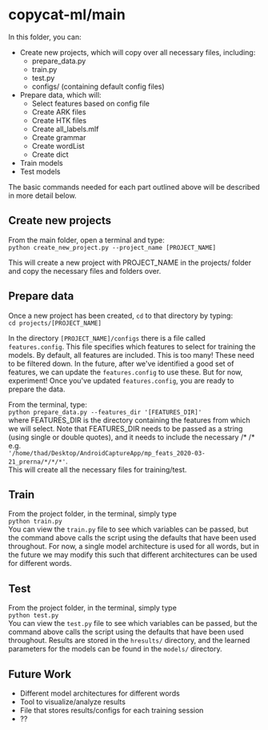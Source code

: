 # copycat-ml/main
In this folder, you can:
- Create new projects, which will copy over all necessary files, including:
    - prepare_data.py
    - train.py
    - test.py
    - configs/ (containing default config files)
- Prepare data, which will:
    - Select features based on config file
    - Create ARK files
    - Create HTK files
    - Create all_labels.mlf
    - Create grammar
    - Create wordList
    - Create dict
- Train models
- Test models

The basic commands needed for each part outlined above will be described in more detail below.

## Create new projects
From the main folder, open a terminal and type:  
`python create_new_project.py --project_name [PROJECT_NAME]`

This will create a new project with PROJECT_NAME in the projects/ folder and copy the necessary files and folders over.

## Prepare data
Once a new project has been created, `cd` to that directory by typing:  
`cd projects/[PROJECT_NAME]`   

In the directory `[PROJECT_NAME]/configs` there is a file called `features.config`. This file specifies which features to select for training the models. By default, all features are included. This is too many! These need to be filtered down. In the future, after we've identified a good set of features, we can update the `features.config` to use these. But for now, experiment! Once you've updated `features.config`, you are ready to prepare the data. 

From the terminal, type:  
`python prepare_data.py --features_dir '[FEATURES_DIR]'`  
where FEATURES_DIR is the directory containing the features from which we will select. Note that FEATURES_DIR needs to be passed as a string (using single or double quotes), and it needs to include the necessary /* /* e.g.  
`'/home/thad/Desktop/AndroidCaptureApp/mp_feats_2020-03-21_prerna/*/*/*'`.  
This will create all the necessary files for training/test.

## Train
From the project folder, in the terminal, simply type  
`python train.py`  
You can view the `train.py` file to see which variables can be passed, but the command above calls the script using the defaults that have been used throughout. For now, a single model architecture is used for all words, but in the future we may modify this such that different architectures can be used for different words. 

## Test
From the project folder, in the terminal, simply type  
`python test.py`  
You can view the `test.py` file to see which variables can be passed, but the command above calls the script using the defaults that have been used throughout. Results are stored in the `hresults/` directory, and the learned parameters for the models can be found in the `models/` directory. 

## Future Work
- Different model architectures for different words
- Tool to visualize/analyze results
- File that stores results/configs for each training session
- ??

